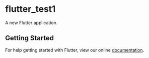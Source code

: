 # flutter_test1

A new Flutter application.

## Getting Started

For help getting started with Flutter, view our online
[documentation](https://flutter.io/).

